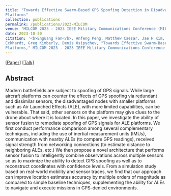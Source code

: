 ```yaml
---
title: "Towards Effective Swarm-Based GPS Spoofing Detection in Disadvantaged
Platforms"
collection: publications
permalink: /publications/2023-MILCOM
venue: "MILCOM 2023 - 2023 IEEE Military Communications Conference (MILCOM)"
date: 2023-10-30
citation: '<b>Enguang Fan</b>, Anfeng Peng, Matthew Caesar, Jae H Kim, Josh
Eckhardt, Greg Kimberly, Denis Osipychev, "Towards Effective Swarm-Based GPS Spoofing Detection in Disadvantaged
Platforms," MILCOM 2023 - 2023 IEEE Military Communications Conference (MILCOM), Boston, USA, 2023.'
---
```


[[Paper]](http://enguang2.github.io/files/milcom2023.pdf)
[[Talk]](https://github.com/enguang2/enguang2.github.io/blob/master/files/milcom_presentation_talk.pdf)

## Abstract
Modern battlefields are subject to spoofing of
GPS signals. While large aircraft platforms can counter the
effects of GPS spoofing via redundant and dissimilar sensors,
the disadvantaged nodes with smaller platforms such as Air
Launched Effects (ALE), with more limited capabilities, can be
vulnerable. That said, other sensors on the platform may give
clues to the drone about where it is located. In this paper, we
investigate the ability of sensor fusion to remediate spoofing of
GPS signals for ALE platforms. We first conduct performance
comparison among several complementary techniques, including
the use of inertial measurement units (IMUs), communication
with nearby ALEs (to compare GPS readings), received signal
strength from networking connections (to estimate distance to
neighboring ALEs, etc.) We then propose a novel architecture
that performs sensor fusion to intelligently combine observations
across multiple sensors so as to maximize the ability to detect GPS
spoofing as well as to reconstruct coordinates with confidence
levels. From a simulation study based on real-world mobility and
sensor traces, we find that our approach can improve location
estimates accuracy by multiple orders of magnitude as compared
to simple baseline techniques, supplementing the ability for ALEs
to navigate and execute missions in GPS-denied environments.
